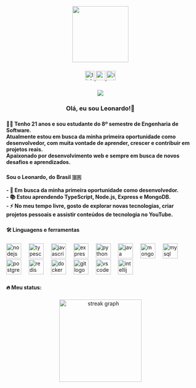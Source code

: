 <div align="center">
  <img height="150" src="https://media.giphy.com/media/v1.Y2lkPTc5MGI3NjExZW5ydDR4NWdwZzJuczJkem9sa3E2Zndjb3Y1a3ozcHh6bDhxb3c1byZlcD12MV9naWZzX3NlYXJjaCZjdD1n/66M6ZwJkTLYikvhrqZ/giphy.gif"  />
</div>

###

<div align="center">
  <a href="https://www.linkedin.com/in/leonardo-tavares-245a9a25a/" target="_blank">
    <img src="https://img.shields.io/static/v1?message=LinkedIn&logo=linkedin&label=&color=0077B5&logoColor=white&labelColor=&style=for-the-badge" height="25" alt="linkedin logo"  />
  </a>
  <a href="leonardoarrais211@gmail.com" target="_blank">
    <img src="https://img.shields.io/static/v1?message=Gmail&logo=gmail&label=&color=D14836&logoColor=white&labelColor=&style=for-the-badge" height="25" alt="gmail logo"  />
  </a>
  <a href="https://www.instagram.com/leonardotavares04/" target="_blank">
    <img src="https://img.shields.io/static/v1?message=Instagram&logo=instagram&label=&color=E4405F&logoColor=white&labelColor=&style=for-the-badge" height="25" alt="instagram logo"  />
  </a>
</div>

###

<div align="center">
  <img src="https://visitor-badge.laobi.icu/badge?page_id=LeonardoTavDev14.LeonardoTavDev14&"  />
</div>

###

<h3 align="center">Olá, eu sou Leonardo!👋</h3>

###

<h4 align="left">👩‍💻 Tenho 21 anos e sou estudante do 8º semestre de Engenharia de Software.<br>Atualmente estou em busca da minha primeira oportunidade como desenvolvedor, com muita vontade de aprender, crescer e contribuir em projetos reais.<br>Apaixonado por desenvolvimento web e sempre em busca de novos desafios e aprendizados.</h4>

###

<h4 align="left">Sou o Leonardo, do Brasil 🇧🇷<br><br>- 🔭 Em busca da minha primeira oportunidade como desenvolvedor.  <br>- 📚 Estou aprendendo TypeScript, Node.js, Express e MongoDB.  <br>- ⚡ No meu tempo livre, gosto de explorar novas tecnologias, criar projetos pessoais e assistir conteúdos de tecnologia no YouTube.</h4>

###

<h4 align="left">🛠 Linguagens e ferramentas</h4>

###

<div align="left">
  <img src="https://cdn.jsdelivr.net/gh/devicons/devicon/icons/nodejs/nodejs-original-wordmark.svg" height="40" alt="nodejs logo"  />
  <img width="12" />
  <img src="https://cdn.jsdelivr.net/gh/devicons/devicon/icons/typescript/typescript-plain.svg" height="40" alt="typescript logo"  />
  <img width="12" />
  <img src="https://cdn.jsdelivr.net/gh/devicons/devicon/icons/javascript/javascript-plain.svg" height="40" alt="javascript logo"  />
  <img width="12" />
  <img src="https://cdn.jsdelivr.net/gh/devicons/devicon/icons/express/express-original-wordmark.svg" height="40" alt="express logo"  />
  <img width="12" />
  <img src="https://cdn.jsdelivr.net/gh/devicons/devicon/icons/python/python-original-wordmark.svg" height="40" alt="python logo"  />
  <img width="12" />
  <img src="https://cdn.jsdelivr.net/gh/devicons/devicon/icons/java/java-original-wordmark.svg" height="40" alt="java logo"  />
  <img width="12" />
  <img src="https://cdn.jsdelivr.net/gh/devicons/devicon/icons/mongodb/mongodb-plain-wordmark.svg" height="40" alt="mongodb logo"  />
  <img width="12" />
  <img src="https://cdn.jsdelivr.net/gh/devicons/devicon/icons/mysql/mysql-original-wordmark.svg" height="40" alt="mysql logo"  />
  <img width="12" />
  <img src="https://cdn.jsdelivr.net/gh/devicons/devicon/icons/postgresql/postgresql-plain-wordmark.svg" height="40" alt="postgresql logo"  />
  <img width="12" />
  <img src="https://cdn.jsdelivr.net/gh/devicons/devicon/icons/redis/redis-original-wordmark.svg" height="40" alt="redis logo"  />
  <img width="12" />
  <img src="https://cdn.jsdelivr.net/gh/devicons/devicon/icons/docker/docker-plain-wordmark.svg" height="40" alt="docker logo"  />
  <img width="12" />
  <img src="https://cdn.jsdelivr.net/gh/devicons/devicon/icons/git/git-plain-wordmark.svg" height="40" alt="git logo"  />
  <img width="12" />
  <img src="https://cdn.jsdelivr.net/gh/devicons/devicon/icons/vscode/vscode-original-wordmark.svg" height="40" alt="vscode logo"  />
  <img width="12" />
  <img src="https://cdn.jsdelivr.net/gh/devicons/devicon/icons/intellij/intellij-original.svg" height="40" alt="intellij logo"  />
</div>

###

<h4 align="left">🔥   Meu status:</h4>

###

<div align="center">
  <img src="https://streak-stats.demolab.com?user=LeonardoTavDev14&locale=en&mode=daily&theme=dark&hide_border=false&border_radius=5&order=3" height="220" alt="streak graph"  />
</div>

###

